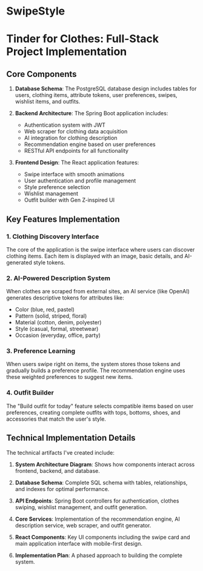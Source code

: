 # SwipeStyle
# Tinder for Clothes: Full-Stack Project Implementation

## Core Components

1. **Database Schema**: The PostgreSQL database design includes tables for users, clothing items, attribute tokens, user preferences, swipes, wishlist items, and outfits.
   
2. **Backend Architecture**: The Spring Boot application includes:
   - Authentication system with JWT
   - Web scraper for clothing data acquisition
   - AI integration for clothing description
   - Recommendation engine based on user preferences
   - RESTful API endpoints for all functionality

3. **Frontend Design**: The React application features:
   - Swipe interface with smooth animations
   - User authentication and profile management
   - Style preference selection
   - Wishlist management
   - Outfit builder with Gen Z-inspired UI

## Key Features Implementation

### 1. Clothing Discovery Interface
The core of the application is the swipe interface where users can discover clothing items. Each item is displayed with an image, basic details, and AI-generated style tokens.

### 2. AI-Powered Description System
When clothes are scraped from external sites, an AI service (like OpenAI) generates descriptive tokens for attributes like:
- Color (blue, red, pastel)
- Pattern (solid, striped, floral)
- Material (cotton, denim, polyester)
- Style (casual, formal, streetwear)
- Occasion (everyday, office, party)

### 3. Preference Learning
When users swipe right on items, the system stores those tokens and gradually builds a preference profile. The recommendation engine uses these weighted preferences to suggest new items.

### 4. Outfit Builder
The "Build outfit for today" feature selects compatible items based on user preferences, creating complete outfits with tops, bottoms, shoes, and accessories that match the user's style.

## Technical Implementation Details

The technical artifacts I've created include:

1. **System Architecture Diagram**: Shows how components interact across frontend, backend, and database.

2. **Database Schema**: Complete SQL schema with tables, relationships, and indexes for optimal performance.

3. **API Endpoints**: Spring Boot controllers for authentication, clothes swiping, wishlist management, and outfit generation.

4. **Core Services**: Implementation of the recommendation engine, AI description service, web scraper, and outfit generator.

5. **React Components**: Key UI components including the swipe card and main application interface with mobile-first design.

6. **Implementation Plan**: A phased approach to building the complete system.
